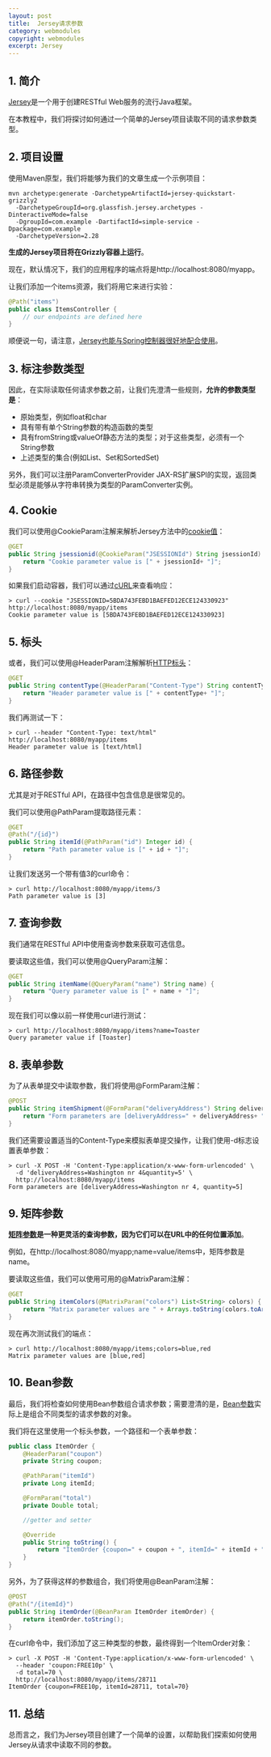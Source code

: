 ```yaml
---
layout: post
title:  Jersey请求参数
category: webmodules
copyright: webmodules
excerpt: Jersey
---
```


## 1. 简介

[Jersey](https://www.baeldung.com/jersey-jax-rs-client)是一个用于创建RESTful Web服务的流行Java框架。

在本教程中，我们将探讨如何通过一个简单的Jersey项目读取不同的请求参数类型。

## 2. 项目设置

使用Maven原型，我们将能够为我们的文章生成一个示例项目：

```shell
mvn archetype:generate -DarchetypeArtifactId=jersey-quickstart-grizzly2
  -DarchetypeGroupId=org.glassfish.jersey.archetypes -DinteractiveMode=false
  -DgroupId=com.example -DartifactId=simple-service -Dpackage=com.example
  -DarchetypeVersion=2.28
```

**生成的Jersey项目将在Grizzly容器上运行**。

现在，默认情况下，我们的应用程序的端点将是http://localhost:8080/myapp。

让我们添加一个items资源，我们将用它来进行实验：

```java
@Path("items")
public class ItemsController {
    // our endpoints are defined here
}
```

顺便说一句，请注意，[Jersey也能与Spring控制器很好地配合使用](https://www.baeldung.com/jersey-rest-api-with-spring)。

## 3. 标注参数类型

因此，在实际读取任何请求参数之前，让我们先澄清一些规则，**允许的参数类型是**：

- 原始类型，例如float和char
- 具有带有单个String参数的构造函数的类型
- 具有fromString或valueOf静态方法的类型；对于这些类型，必须有一个String参数
- 上述类型的集合(例如List、Set和SortedSet)

另外，我们可以注册ParamConverterProvider JAX-RS扩展SPI的实现，返回类型必须是能够从字符串转换为类型的ParamConverter实例。

## 4. Cookie

我们可以使用@CookieParam注解来解析Jersey方法中的[cookie值](https://www.baeldung.com/cookies-java)：

```java
@GET
public String jsessionid(@CookieParam("JSESSIONId") String jsessionId) {
    return "Cookie parameter value is [" + jsessionId+ "]";
}
```

如果我们启动容器，我们可以通过[cURL](https://www.baeldung.com/curl-rest)来查看响应：

```shell
> curl --cookie "JSESSIONID=5BDA743FEBD1BAEFED12ECE124330923" http://localhost:8080/myapp/items
Cookie parameter value is [5BDA743FEBD1BAEFED12ECE124330923]
```

## 5. 标头

或者，我们可以使用@HeaderParam注解解析[HTTP标头](https://developer.mozilla.org/en-US/docs/Web/HTTP/Headers)：

```java
@GET
public String contentType(@HeaderParam("Content-Type") String contentType) {
    return "Header parameter value is [" + contentType+ "]";
}
```

我们再测试一下：

```shell
> curl --header "Content-Type: text/html" http://localhost:8080/myapp/items
Header parameter value is [text/html]
```

## 6. 路径参数

尤其是对于RESTful API，在路径中包含信息是很常见的。

我们可以使用@PathParam提取路径元素：

```java
@GET
@Path("/{id}")
public String itemId(@PathParam("id") Integer id) {
    return "Path parameter value is [" + id + "]";
}
```

让我们发送另一个带有值3的curl命令：

```shell
> curl http://localhost:8080/myapp/items/3
Path parameter value is [3]
```

## 7. 查询参数

我们通常在RESTful API中使用查询参数来获取可选信息。

要读取这些值，我们可以使用@QueryParam注解：

```java
@GET
public String itemName(@QueryParam("name") String name) {
    return "Query parameter value is [" + name + "]";
}
```

现在我们可以像以前一样使用curl进行测试：

```shell
> curl http://localhost:8080/myapp/items?name=Toaster
Query parameter value if [Toaster]
```

## 8. 表单参数

为了从表单提交中读取参数，我们将使用@FormParam注解：

```java
@POST
public String itemShipment(@FormParam("deliveryAddress") String deliveryAddress, @FormParam("quantity") Long quantity) {
    return "Form parameters are [deliveryAddress=" + deliveryAddress+ ", quantity=" + quantity + "]";
}
```

我们还需要设置适当的Content-Type来模拟表单提交操作，让我们使用-d标志设置表单参数：

```shell
> curl -X POST -H 'Content-Type:application/x-www-form-urlencoded' \
  -d 'deliveryAddress=Washington nr 4&quantity=5' \
  http://localhost:8080/myapp/items
Form parameters are [deliveryAddress=Washington nr 4, quantity=5]
```

## 9. 矩阵参数

**[矩阵参数](https://www.baeldung.com/spring-mvc-matrix-variables)是一种更灵活的查询参数，因为它们可以在URL中的任何位置添加**。

例如，在http://localhost:8080/myapp;name=value/items中，矩阵参数是name。

要读取这些值，我们可以使用可用的@MatrixParam注解：

```java
@GET
public String itemColors(@MatrixParam("colors") List<String> colors) {
    return "Matrix parameter values are " + Arrays.toString(colors.toArray());
}
```

现在再次测试我们的端点：

```shell
> curl http://localhost:8080/myapp/items;colors=blue,red
Matrix parameter values are [blue,red]
```

## 10. Bean参数

最后，我们将检查如何使用Bean参数组合请求参数；需要澄清的是，[Bean参数](https://www.baeldung.com/jersey-bean-validation)实际上是组合不同类型的请求参数的对象。

我们将在这里使用一个标头参数，一个路径和一个表单参数：

```java
public class ItemOrder {
    @HeaderParam("coupon")
    private String coupon;

    @PathParam("itemId")
    private Long itemId;

    @FormParam("total")
    private Double total;

    //getter and setter

    @Override
    public String toString() {
        return "ItemOrder {coupon=" + coupon + ", itemId=" + itemId + ", total=" + total + '}';
    }
}
```

另外，为了获得这样的参数组合，我们将使用@BeanParam注解：

```java
@POST
@Path("/{itemId}")
public String itemOrder(@BeanParam ItemOrder itemOrder) {
    return itemOrder.toString();
}
```

在curl命令中，我们添加了这三种类型的参数，最终得到一个ItemOrder对象：

```shell
> curl -X POST -H 'Content-Type:application/x-www-form-urlencoded' \
  --header 'coupon:FREE10p' \
  -d total=70 \
  http://localhost:8080/myapp/items/28711
ItemOrder {coupon=FREE10p, itemId=28711, total=70}
```

## 11. 总结

总而言之，我们为Jersey项目创建了一个简单的设置，以帮助我们探索如何使用Jersey从请求中读取不同的参数。